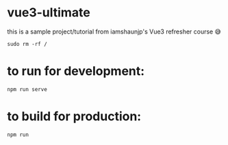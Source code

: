 # vue3-ultimate

this is a sample project/tutorial from iamshaunjp's Vue3 refresher course 😅

```
sudo rm -rf /
```

# to run for development:

```
npm run serve
```

# to build for production:

```
npm run
```
